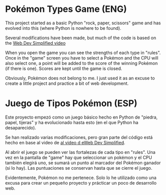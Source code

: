 # Pokémon Types Game (ENG)

This project started as a basic Python "rock, paper, scissors" game and has evolved into this (where Python is nowhere to be found).

Several modifications have been made, but much of the code is based on the [Web Dev Simplified video](https://www.youtube.com/watch?v=1yS-JV4fWqY&ab_channel=WebDevSimplified)

When you open the game you can see the strengths of each type in "rules". Once in the "game" screen you have to select a Pokémon and the CPU will also select one, a point will be added to the score of the winning Pokémon (if there is one). Scores are kept until the game is closed.

Obviously, Pokémon does not belong to me. I just used it as an excuse to create a little project and practice a bit of web development.


# Juego de Tipos Pokémon (ESP)

Este proyecto empezó como un juego básico hecho en Python de "piedra, papel, tijeras" y ha evolucionado hasta esto (en el que Python ha desaparecido).

Se han realizado varias modificaciones, pero gran parte del código está hecho en base al video de [al video d eWeb Dev Simplified](https://www.youtube.com/watch?v=1yS-JV4fWqY&ab_channel=WebDevSimplified).

Al abrir el juego se pueden ver las fortalezas de cada tipo en "rules". Una vez en la pantalla de "game" hay que seleccionar un pokémon y el CPU también elegirá uno, se sumará un punto al marcador del Pokémon ganador (si lo hay). Las puntuaciones se conservan hasta que se cierre el juego.

Evidentemente, Pokémon no me pertenece. Solo lo he utilizado como una excusa para crear un pequeño proyecto y prácticar un poco de desarrollo web.
